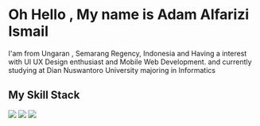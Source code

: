 # Oh Hello , My name is Adam Alfarizi Ismail

I'am from Ungaran , Semarang Regency, Indonesia and Having a interest with UI UX Design enthusiast and Mobile Web Development.
and currently studying at Dian Nuswantoro University majoring in Informatics

## My Skill Stack
<img src="https://img.shields.io/badge/android%20-%3DDC84.svg?&style=for-the-badge&logo=android&logoColor=white"/> <img src="https://img.shields.io/badge/kotlin%20-%7F52FF.svg?&style=for-the-badge&logo=kotlin&logoColor=white"/> <img src="https://img.shields.io/badge/android_flutter%20-%02569B.svg?&style=for-the-badge&logo=flutter&logoColor=white"/>
